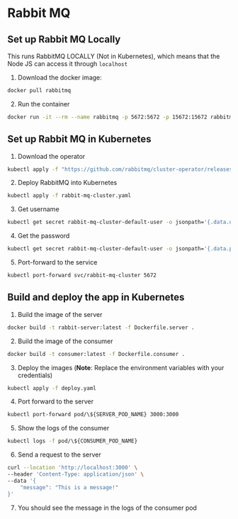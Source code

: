 # Rabbit MQ

## Set up Rabbit MQ Locally

This runs RabbitMQ LOCALLY (Not in Kubernetes), which means that the Node JS can access it through `localhost`

1. Download the docker image:

```bash
docker pull rabbitmq
```

2. Run the container

```bash
docker run -it --rm --name rabbitmq -p 5672:5672 -p 15672:15672 rabbitmq:4.0-management
```

## Set up Rabbit MQ in Kubernetes

1. Download the operator

```bash
kubectl apply -f "https://github.com/rabbitmq/cluster-operator/releases/latest/download/cluster-operator.yml"
```

2. Deploy RabbitMQ into Kubernetes

```bash
kubectl apply -f rabbit-mq-cluster.yaml
```

3. Get username

```bash
kubectl get secret rabbit-mq-cluster-default-user -o jsonpath='{.data.username}' | base64 --decode
```

4. Get the password

```bash
kubectl get secret rabbit-mq-cluster-default-user -o jsonpath='{.data.password}' | base64 --decode
```

5. Port-forward to the service

```bash
kubectl port-forward svc/rabbit-mq-cluster 5672
```

## Build and deploy the app in Kubernetes

1. Build the image of the server

```bash
docker build -t rabbit-server:latest -f Dockerfile.server .
```

2. Build the image of the consumer

```bash
docker build -t consumer:latest -f Dockerfile.consumer .
```

3. Deploy the images (**Note**: Replace the environment variables with your credentials)

```bash
kubectl apply -f deploy.yaml
```

4. Port forward to the server

```bash
kubectl port-forward pod/\${SERVER_POD_NAME} 3000:3000 
```

5. Show the logs of the consumer

```bash
kubectl logs -f pod/\${CONSUMER_POD_NAME}
```

6. Send a request to the server

```bash
curl --location 'http://localhost:3000' \
--header 'Content-Type: application/json' \
--data '{
    "message": "This is a message!"
}'
```

7. You should see the message in the logs of the consumer pod